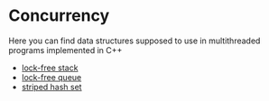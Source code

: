 # Concurrency
Here you can find data structures supposed to use in multithreaded programs implemented in C++

* [lock-free stack](/concurrency/lock_free_stack.hpp)
* [lock-free queue](/concurrency/lock_free_queue.hpp)
* [striped hash set](/concurrency/striped_hash_set.hpp)